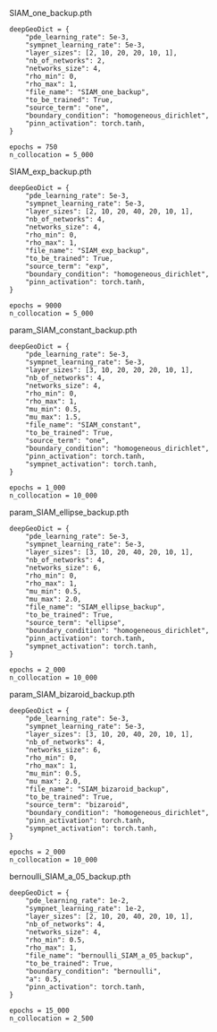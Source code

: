 SIAM_one_backup.pth

    deepGeoDict = {
        "pde_learning_rate": 5e-3,
        "sympnet_learning_rate": 5e-3,
        "layer_sizes": [2, 10, 20, 20, 10, 1],
        "nb_of_networks": 2,
        "networks_size": 4,
        "rho_min": 0,
        "rho_max": 1,
        "file_name": "SIAM_one_backup",
        "to_be_trained": True,
        "source_term": "one",
        "boundary_condition": "homogeneous_dirichlet",
        "pinn_activation": torch.tanh,
    }

    epochs = 750
    n_collocation = 5_000

SIAM_exp_backup.pth

    deepGeoDict = {
        "pde_learning_rate": 5e-3,
        "sympnet_learning_rate": 5e-3,
        "layer_sizes": [2, 10, 20, 40, 20, 10, 1],
        "nb_of_networks": 4,
        "networks_size": 4,
        "rho_min": 0,
        "rho_max": 1,
        "file_name": "SIAM_exp_backup",
        "to_be_trained": True,
        "source_term": "exp",
        "boundary_condition": "homogeneous_dirichlet",
        "pinn_activation": torch.tanh,
    }

    epochs = 9000
    n_collocation = 5_000

param_SIAM_constant_backup.pth

    deepGeoDict = {
        "pde_learning_rate": 5e-3,
        "sympnet_learning_rate": 5e-3,
        "layer_sizes": [3, 10, 20, 20, 20, 10, 1],
        "nb_of_networks": 4,
        "networks_size": 4,
        "rho_min": 0,
        "rho_max": 1,
        "mu_min": 0.5,
        "mu_max": 1.5,
        "file_name": "SIAM_constant",
        "to_be_trained": True,
        "source_term": "one",
        "boundary_condition": "homogeneous_dirichlet",
        "pinn_activation": torch.tanh,
        "sympnet_activation": torch.tanh,
    }

    epochs = 1_000
    n_collocation = 10_000

param_SIAM_ellipse_backup.pth

    deepGeoDict = {
        "pde_learning_rate": 5e-3,
        "sympnet_learning_rate": 5e-3,
        "layer_sizes": [3, 10, 20, 40, 20, 10, 1],
        "nb_of_networks": 4,
        "networks_size": 6,
        "rho_min": 0,
        "rho_max": 1,
        "mu_min": 0.5,
        "mu_max": 2.0,
        "file_name": "SIAM_ellipse_backup",
        "to_be_trained": True,
        "source_term": "ellipse",
        "boundary_condition": "homogeneous_dirichlet",
        "pinn_activation": torch.tanh,
        "sympnet_activation": torch.tanh,
    }

    epochs = 2_000
    n_collocation = 10_000

param_SIAM_bizaroid_backup.pth

    deepGeoDict = {
        "pde_learning_rate": 5e-3,
        "sympnet_learning_rate": 5e-3,
        "layer_sizes": [3, 10, 20, 40, 20, 10, 1],
        "nb_of_networks": 4,
        "networks_size": 6,
        "rho_min": 0,
        "rho_max": 1,
        "mu_min": 0.5,
        "mu_max": 2.0,
        "file_name": "SIAM_bizaroid_backup",
        "to_be_trained": True,
        "source_term": "bizaroid",
        "boundary_condition": "homogeneous_dirichlet",
        "pinn_activation": torch.tanh,
        "sympnet_activation": torch.tanh,
    }

    epochs = 2_000
    n_collocation = 10_000

bernoulli_SIAM_a_05_backup.pth

    deepGeoDict = {
        "pde_learning_rate": 1e-2,
        "sympnet_learning_rate": 1e-2,
        "layer_sizes": [2, 10, 20, 40, 20, 10, 1],
        "nb_of_networks": 4,
        "networks_size": 4,
        "rho_min": 0.5,
        "rho_max": 1,
        "file_name": "bernoulli_SIAM_a_05_backup",
        "to_be_trained": True,
        "boundary_condition": "bernoulli",
        "a": 0.5,
        "pinn_activation": torch.tanh,
    }

    epochs = 15_000
    n_collocation = 2_500
